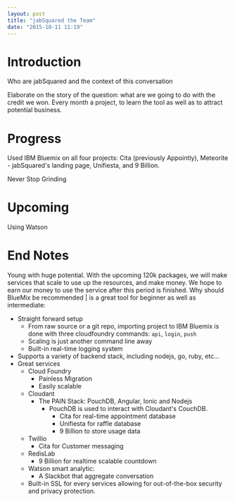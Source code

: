 ```yaml
---
layout: post
title: "jabSquared the Team"
date: "2015-10-11 11:19"
---
```


# Introduction

Who are jabSquared and the context of this conversation

Elaborate on the story of the question: what are we going to do with the credit we won. Every month a project, to learn the tool as well as to attract potential business.

# Progress

Used IBM Bluemix on all four projects:
  Cita (previously Appointly),
  Meteorite - jabSquared's landing page,
  Unifiesta, and
  9 Billion.

Never Stop Grinding

# Upcoming

Using Watson

# End Notes

Young with huge potential. With the upcoming 120k packages, we will make services that scale to use up the resources, and make money. We hope to earn our money to use the service after this period is finished.
Why should BlueMix be recommended | is a great tool for beginner as well as intermediate:
  + Straight forward setup
    + From raw source or a git repo, importing project to IBM Bluemix is done with three cloudfoundry commands: `api`, `login`, `push`
    + Scaling is just another command line away
    + Built-in real-time logging system
  + Supports a variety of backend stack, including nodejs, go, ruby, etc...
  + Great services
    + Cloud Foundry
      + Painless Migration
      + Easily scalable
    + Cloudant
      + The PAIN Stack: PouchDB, Angular, Ionic and Nodejs
        + PouchDB is used to interact with Cloudant's CouchDB.
          + Cita for real-time appointment database
          + Unifiesta for raffle database
          + 9 Billion to store usage data
    + Twillio
      + Cita for Customer messaging
    + RedisLab
      + 9 Billion for realtime scalable countdown
    + Watson smart analytic:
      + A Slackbot that aggregate conversation
    + Built-in SSL for every services allowing for out-of-the-box security and privacy protection.
